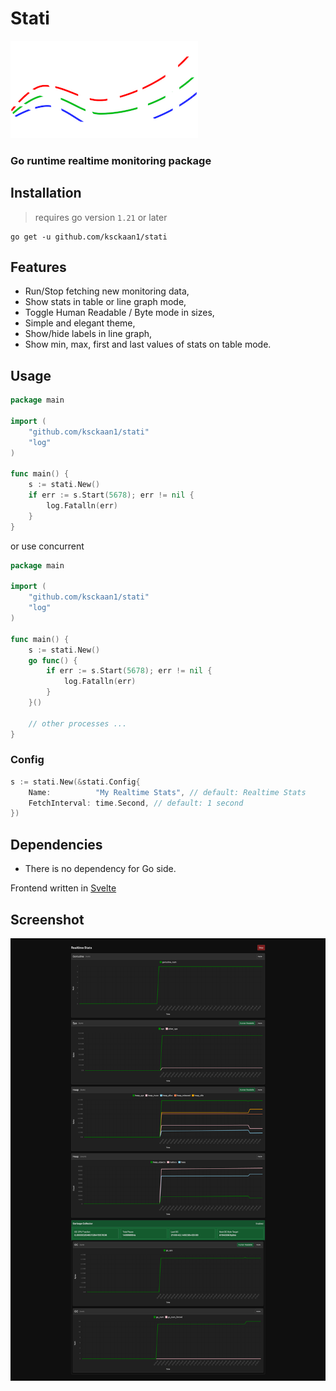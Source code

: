 # Stati

![stati](./img/stati.png)

### Go runtime realtime monitoring package

## Installation

> requires go version `1.21` or later

```shell
go get -u github.com/ksckaan1/stati
```

## Features
- Run/Stop fetching new monitoring data,
- Show stats in table or line graph mode,
- Toggle Human Readable / Byte mode in sizes,
- Simple and elegant theme,
- Show/hide labels in line graph,
- Show min, max, first and last values of stats on table mode.


## Usage

```go
package main

import (
	"github.com/ksckaan1/stati"
	"log"
)

func main() {
	s := stati.New()
	if err := s.Start(5678); err != nil {
		log.Fatalln(err)
	}
}
```

or use concurrent

```go
package main

import (
	"github.com/ksckaan1/stati"
	"log"
)

func main() {
	s := stati.New()
	go func() {
		if err := s.Start(5678); err != nil {
			log.Fatalln(err)
		}
	}()

	// other processes ...
}
```

### Config
```go
s := stati.New(&stati.Config{
    Name:          "My Realtime Stats", // default: Realtime Stats
	FetchInterval: time.Second, // default: 1 second
})
```

## Dependencies

- There is no dependency for Go side.

Frontend written in [Svelte](https://github.com/sveltejs/svelte)

## Screenshot

![ss](./img/ss.png)
